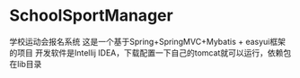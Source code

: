 # SchoolSportManager
学校运动会报名系统
这是一个基于Spring+SpringMVC+Mybatis + easyui框架的项目
开发软件是Intellij IDEA，下载配置一下自己的tomcat就可以运行，依赖包在lib目录
